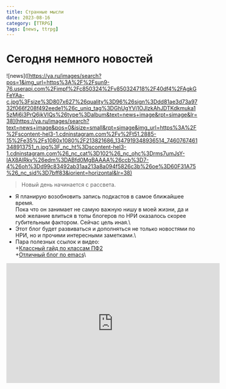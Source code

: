 ```yaml
---
title: Странные мысли
date: 2023-08-16
category: [TTRPG]
tags: [news, ttrpg]
---
```

# Сегодня немного новостей
![news]([https://ya.ru/images/search?pos=1&img_url=https%3A%2F%2Fsun9-76.userapi.com%2Fimpf%2Fc850324%2Fv850324718%2F40df4%2FAgkGFeYAa-c.jpg%3Fsize%3D807x627%26quality%3D96%26sign%3Ddd81ae3d73a9732f066f208f492eede1%26c_uniq_tag%3DGhUgYVj1OJlzkAhJDTKdkmuka15zMj6i3PrQ6jkVIQs%26type%3Dalbum&text=news+image&rpt=simage&lr=38](https://ya.ru/images/search?text=news+image&pos=0&isize=small&rpt=simage&img_url=https%3A%2F%2Fscontent-hel3-1.cdninstagram.com%2Fv%2Ft51.2885-15%2Fe35%2Fs1080x1080%2F213821686_1347919348936514_7460767461348913751_n.jpg%3F_nc_ht%3Dscontent-hel3-1.cdninstagram.com%26_nc_cat%3D102%26_nc_ohc%3Drms7umJsY-IAX8AlRkv%26edm%3DABfd0MgBAAAA%26ccb%3D7-4%26oh%3Dd99c83492ab31aa213a8a094f5826c3b%26oe%3D60F31A75%26_nc_sid%3D7bff83&iorient=horizontal&lr=38)
> Новый день начинается с рассвета.

- Я планирую возобновить запись подкастов в самое ближайшее время.\
Пока что он занимает не самую важную нишу в моей жизни, да и моё желание влиться в топы блогеров по НРИ оказалось скорее губительным фактором. Сейчас цель иная.\
- Этот блог будет развиваться и дополняться не только новостями по НРИ, но и прочими интересными заметками.\
- Пара полезных ссылок и видео:\
+[Классный гайд по классам ПФ2](https://www.reddit.com/r/Pathfinder2e/comments/10p72mj/the_awesome_guide_to_pathfinder_2e_classes/)\
+[Отличный блог по emacs](https://sachachua.com/blog/)\ 
<iframe width="560" height="315" src="https://www.youtube.com/embed/8BOiRmjw5aU" title="YouTube video player" frameborder="0" allow="accelerometer; autoplay; clipboard-write; encrypted-media; gyroscope; picture-in-picture; web-share" allowfullscreen></iframe>
